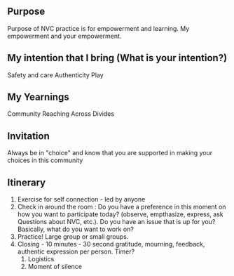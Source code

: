 ## Purpose
Purpose of NVC practice is for empowerment and learning. My empowerment and your empowerment. 

## My intention that I bring (What is your intention?)
Safety and care
Authenticity
Play

## My Yearnings
Community
Reaching Across Divides

## Invitation
Always be in "choice" and know that you are supported in making your choices in this community

## Itinerary
1. Exercise for self connection - led by anyone
2. Check in around the room : Do you have a preference in this moment on how you want to participate today? (observe, empthasize, express, ask Questions about NVC, etc.). Do you have an issue that is up for you? Basically, what do you want to work on?
3. Practice! Large group or small groups. 
4. Closing - 10 minutes - 30 second gratitude, mourning, feedback, authentic expression per person. Timer? 
    1. Logistics
    2. Moment of silence
  

